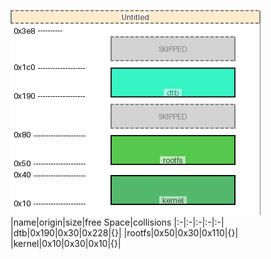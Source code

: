 ![memory map diagram](test_generate_doc_example_normal_cropped.png)
|name|origin|size|free Space|collisions
|:-|:-|:-|:-|:-|
|<span style='color:(26, 29, 32, 255)'>dtb</span>|0x190|0x30|0x228|{}|
|<span style='color:(41, 61, 4, 255)'>rootfs</span>|0x50|0x30|0x110|{}|
|<span style='color:(63, 63, 4, 255)'>kernel</span>|0x10|0x30|0x10|{}|
